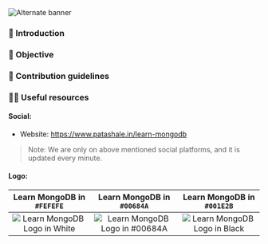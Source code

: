 <picture>
  <source media="(prefers-color-scheme: dark)" srcset="https://github.com/patashale/learn-mongodb/assets/68323012/a6f618a1-8e3a-4df4-85d1-7076e1d24750">
  <source media="(prefers-color-scheme: light)" srcset="https://github.com/patashale/learn-mongodb/assets/68323012/a6f618a1-8e3a-4df4-85d1-7076e1d24750">
  <img alt="Alternate banner" src="https://github.com/patashale/learn-mongodb/assets/68323012/a6f618a1-8e3a-4df4-85d1-7076e1d24750">
</picture>

### 👋 Introduction



### 🎯 Objective



### 🌈 Contribution guidelines



### 👩‍💻 Useful resources

#### Social:
  - Website: https://www.patashale.in/learn-mongodb

> Note: We are only on above mentioned social platforms, and it is updated every minute.

#### Logo:

   Learn MongoDB in `#FEFEFE` | Learn MongoDB in `#00684A` | Learn MongoDB in `#001E2B`
  :-------------------------:|:-------------------------:|:-------------------------:
 ![Learn MongoDB Logo in White](https://github.com/patashale/learn-mongodb/assets/68323012/eac5d919-365e-4665-a8b9-00c6bdea05d3) | ![Learn MongoDB Logo in #00684A](https://github.com/patashale/learn-mongodb/assets/68323012/49ee164b-c57d-4e53-b208-919598614f48) | ![Learn MongoDB Logo in Black](https://github.com/patashale/learn-mongodb/assets/68323012/9d19edce-8289-47c5-9d7a-90ad56c8755e)
